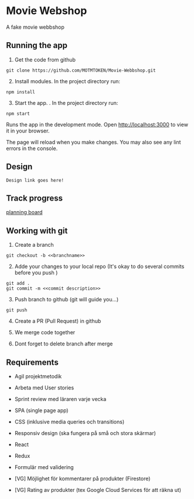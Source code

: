 # Movie Webshop
A fake movie webbshop

## Running the app
1. Get the code from github
```
git clone https://github.com/MOTMTOKEN/Movie-Webbshop.git
```

2. Install modules. In the project directory run:
```
npm install
```


3. Start the app. . In the project directory run:
```
npm start
```

Runs the app in the development mode. Open [http://localhost:3000](http://localhost:3000) to view it in your browser.

The page will reload when you make changes. You may also see any lint errors in the console.

## Design
```
Design link goes here!
```

## Track  progress
[planning board](https://trello.com/b/jDFiWAqD/webbshop)

## Working with git 

1. Create a branch 
```
git checkout -b <<branchname>>
```

2. Adde your changes to your local repo (It's okay to do several commits before you push
)
```
git add .
git commit -m <<commit description>>
```

3. Push branch to github (git will guide you...)
```
git push
```

4. Create a PR (Pull Request) in github

5. We merge code together

6. Dont forget to delete branch after merge 


## Requirements

* Agil projektmetodik 

* Arbeta med User stories

* Sprint review med läraren varje vecka

* SPA (single page app)

* CSS (inklusive media queries och transitions)

* Responsiv design (ska fungera på små och stora skärmar)

* React

* Redux

* Formulär med validering

* [VG] Möjlighet för kommentarer på produkter (Firestore)

* [VG] Rating av produkter (tex Google Cloud Services för att räkna ut)

